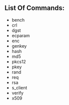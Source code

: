 ## List Of Commands:
- bench
- crl
- dgst
- ecparam
- enc
- genkey
- hash
- md5
- pkcs12
- pkey
- rand
- req
- rsa
- s_client
- verify
- x509
